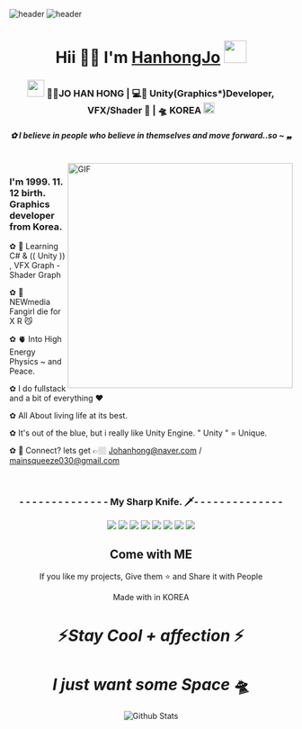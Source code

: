 

![header](https://capsule-render.vercel.app/api?type=transparent&color=8B0000&height=100&section=header&text=&fontSize=33)
![header](https://capsule-render.vercel.app/api?type=egg&color=FFC0CB&height=80&section=header&text=&fontSize=33)
<div align="center">
   <h1>Hii 🐻‍❄️  I'm <a href="https://hemant.codes">HanhongJo</a> <img src="https://media.giphy.com/media/hvRJCLFzcasrR4ia7z/giphy.gif" width="40px"> </h1>
   
   
</div>


<div align="center">
<h3><img src="https://media.giphy.com/media/WUlplcMpOCEmTGBtBW/giphy.gif" width="30"> 🐻‍❄️JO HAN HONG | 💻🎀 Unity(Graphics*)Developer, VFX/Shader 🎀 | 🛸 KOREA <img src="https://media.giphy.com/media/WUlplcMpOCEmTGBtBW/giphy.gif" width="20"></h3>
</div>



 <h5 align="center">
   <i> 
   ✿ I believe in people who believe in themselves and move forward..so ~ ❠   </i>
  </h5>

  
<br />
<img align="right" height="400px" width="400px" alt="GIF" src="https://github.com/remainaloof/UNITY-C/assets/142482805/21abe169-9100-4e5c-8b40-8ca00c153e14" />
<p align="center">

  <h3> I'm 1999. 11. 12 birth. Graphics developer from Korea.</h3>
</p>

 ✿ 🎁 Learning C# &  (( Unity )) , VFX Graph - Shader Graph
 
 ✿ 🤍 NEWmedia Fangirl die for X R 😼

 ✿ 🫀 Into High Energy Physics ~ and Peace.
 
 ✿ I do fullstack and a bit of everything :heart:
 
 ✿  All About living life at its best.

 ✿  It's out of the blue, but i really like Unity Engine. " Unity " = Unique.
  
 ✿ 💬 Connect? lets get  👉🏼 Johanhong@naver.com / mainsqueeze030@gmail.com



 
  </a>







<br />
<h3 align="center"><b>- - - - - - - - - - - - - - My Sharp Knife. 🗡️- - - - - - - - - - - - - -  </b></h3>
<p align="center">
  <!-- For more icons please follow  https://github.com/MikeCodesDotNET/ColoredBadges -->

  
<img src="https://img.shields.io/badge/unity-%23000000.svg?style=for-the-badge&logo=unity&logoColor=white"/>
  <img src="https://img.shields.io/badge/c%23-%23239120.svg?style=for-the-badge&logo=c-sharp&logoColor=white"/>
  <img src="https://img.shields.io/badge/Visualstudio-66C4C3?style=for-the-badge&logo=VisualStudio&logoColor=white"/>
    <img src="https://img.shields.io/badge/VFX Graph-2972AB?style=for-the-badge&logo=Heart&logoColor=black"/>
     <img src="https://img.shields.io/badge/ShaderGraph-66C4C3?style=for-the-badge&logo=Heart&logoColor=black"/>
       <img src="https://img.shields.io/badge/AR-1000AB?style=for-the-badge&logo=Heart&logoColor=black"/>
        <img src="https://img.shields.io/badge/MotionGraphic-66C4C3?style=for-the-badge&logo=Heart&logoColor=black"/>
       <img src="https://img.shields.io/badge/GPU-FFB6C1?style=for-the-badge&logo=Heart&logoColor=black"/>

 

</p>
</p>

<bt />









<h2 align="center"> Come with ME </h2>

<p align="center"> If you like my projects, Give them ⭐ and Share it with People</p>
</p>
<p align="center">Made with in KOREA</p>

<h1 align='center'>⚡<i>Stay Cool + affection </i>⚡</h1>
<h1 align='center'><i>I just want some Space </i>🛸</h1>



<p align="center">
        <img src="https://raw.githubusercontent.com/mayhemantt/mayhemantt/Update/svg/Bottom.svg" alt="Github Stats" />
</p>
